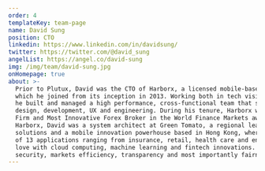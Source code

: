 ```yaml
---
order: 4
templateKey: team-page
name: David Sung
position: CTO
linkedin: https://www.linkedin.com/in/davidsung/
twitter: https://twitter.com/@david_sung
angelList: https://angel.co/david-sung
img: /img/team/david-sung.jpg
onHomepage: true
about: >-
  Prior to Plutux, David was the CTO of Harborx, a licensed mobile-based forex exchange brokerage, 
  which he joined from its inception in 2013. Working both in tech vision and commercial development, 
  he built and managed a high performance, cross-functional team that spanned product management, 
  design, development, UX and engineering. During his tenure, Harborx won the Most Innovative Finance 
  Firm and Most Innovative Forex Broker in the World Finance Markets award series in 2017. Prior to 
  Harborx, David was a system architect at Green Tomato, a regional leader in mobile enterprise 
  solutions and a mobile innovation powerhouse based in Hong Kong, where he assisted development 
  of 13 applications ranging from insurance, retail, health care and entertainment. David is in 
  love with cloud computing, machine learning and fintech innovations. At Plutux, he aims to promote 
  security, markets efficiency, transparency and most importantly fairness.
---
```

